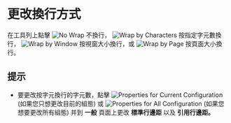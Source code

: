 # 更改換行方式

在工具列上點擊
![No Wrap](../../images/wrapnone..png)
不換行，
![Wrap by Characters](../../images/wrapbychar..png) 按指定字元數換行，
![Wrap by Window](../../images/wrapbywindow..png) 按視窗大小換行，或
![Wrap by Page](../../images/wrapbypage..png)
按頁面大小換行。

## 提示

- 要更改按字元換行的字元數，點擊
![Properties for Current Configuration](../../images/properties..png)
(如果您只想更改目前的組態) 或
![Properties for All Configuration](../../images/allproperties..png)
(如果您想要更改所有組態) 并到 **一般** 頁面上更改 **標準行邊距** 以及 **引用行邊距。**

